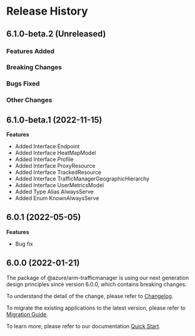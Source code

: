 # Release History

## 6.1.0-beta.2 (Unreleased)

### Features Added

### Breaking Changes

### Bugs Fixed

### Other Changes

## 6.1.0-beta.1 (2022-11-15)
    
**Features**

  - Added Interface Endpoint
  - Added Interface HeatMapModel
  - Added Interface Profile
  - Added Interface ProxyResource
  - Added Interface TrackedResource
  - Added Interface TrafficManagerGeographicHierarchy
  - Added Interface UserMetricsModel
  - Added Type Alias AlwaysServe
  - Added Enum KnownAlwaysServe
    
## 6.0.1 (2022-05-05)

**Features**

  - Bug fix
 
## 6.0.0 (2022-01-21)

The package of @azure/arm-trafficmanager is using our next generation design principles since version 6.0.0, which contains breaking changes.

To understand the detail of the change, please refer to [Changelog](https://aka.ms/js-track2-changelog).

To migrate the existing applications to the latest version, please refer to [Migration Guide](https://aka.ms/js-track2-migration-guide).

To learn more, please refer to our documentation [Quick Start](https://aka.ms/js-track2-quickstart).